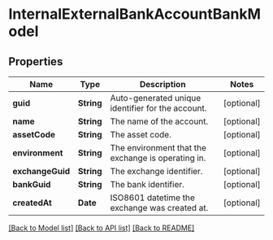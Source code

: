 # InternalExternalBankAccountBankModel

## Properties
Name | Type | Description | Notes
------------ | ------------- | ------------- | -------------
**guid** | **String** | Auto-generated unique identifier for the account. | [optional] 
**name** | **String** | The name of the account. | [optional] 
**assetCode** | **String** | The asset code. | [optional] 
**environment** | **String** | The environment that the exchange is operating in. | [optional] 
**exchangeGuid** | **String** | The exchange identifier. | [optional] 
**bankGuid** | **String** | The bank identifier. | [optional] 
**createdAt** | **Date** | ISO8601 datetime the exchange was created at. | [optional] 

[[Back to Model list]](../README.md#documentation-for-models) [[Back to API list]](../README.md#documentation-for-api-endpoints) [[Back to README]](../README.md)


